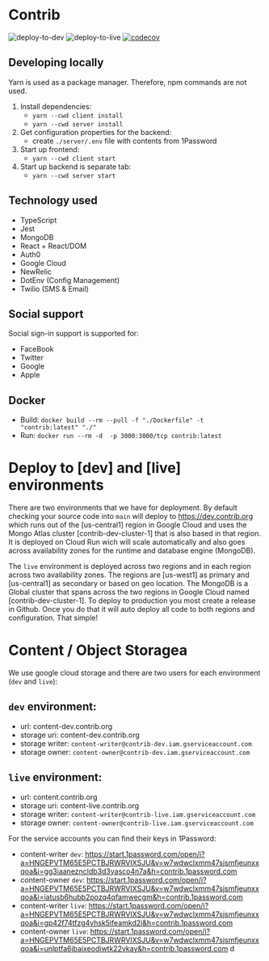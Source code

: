# Contrib

![deploy-to-dev](https://github.com/contriborg/contrib-app/workflows/deploy-to-dev/badge.svg)
![deploy-to-live](https://github.com/contriborg/contrib-app/workflows/deploy-to-live/badge.svg)
[![codecov](https://codecov.io/gh/contriborg/contrib-app/branch/main/graph/badge.svg?token=2LIYGRVN4F)](https://codecov.io/gh/contriborg/contrib-app)

## Developing locally

Yarn is used as a package manager. Therefore, npm commands are not used.

1. Install dependencies:
   - `yarn --cwd client install`
   - `yarn --cwd server install`
2. Get configuration properties for the backend:
   - create `./server/.env` file with contents from 1Password
3. Start up frontend:
   - `yarn --cwd client start`
4. Start up backend is separate tab:
   - `yarn --cwd server start`



## Technology used

* TypeScript
* Jest
* MongoDB
* React + React/DOM
* Auth0
* Google Cloud
* NewRelic
* DotEnv (Config Management)
* Twilio (SMS & Email)

## Social support

Social sign-in support is supported for:

* FaceBook
* Twitter
* Google
* Apple

## Docker

* Build: `docker build --rm --pull -f "./Dockerfile" -t "contrib:latest" "./"`
* Run: `docker run --rm -d  -p 3000:3000/tcp contrib:latest`

# Deploy to [dev] and [live] environments

There are two environments that we have for deployment. By default checking your source code into `main` will deploy to https://dev.contrib.org which runs out of the [us-central1] region in Google Cloud and uses the Mongo Atlas cluster [contrib-dev-cluster-1] that is also based in that region. It is deployed on Cloud Run wich will scale automatically and also goes across availability zones for the runtime and database engine (MongoDB). 

The `live` environment is deployed across two regions and in each region across two availability zones. The regions are [us-west1] as primary and [us-central1] as secondary or based on geo location. The MongoDB is a Global cluster that spans across the two regions in Google Cloud named [contrib-dev-cluster-1]. To deploy to production you most create a release in Github. Once you do that it will auto deploy all code to both regions and configuration. That simple!

# Content / Object Storagea

We use google cloud storage and there are two users for each environment (`dev` and `live`):

## `dev` environment:
* url: content-dev.contrib.org
* storage uri: content-dev.contrib.org
* storage writer: `content-writer@contrib-dev.iam.gserviceaccount.com`
* storage owner: `content-owner@contrib-dev.iam.gserviceaccount.com`

## `live` environment:
* url: content.contrib.org
* storage uri: content-live.contrib.org
* storage writer: `content-writer@contrib-live.iam.gserviceaccount.com`
* storage owner: `content-owner@contrib-live.iam.gserviceaccount.com`

For the service accounts you can find their keys in 1Password: 
* content-writer `dev`: https://start.1password.com/open/i?a=HNGEPVTM65E5PCTBJRWRVIXSJU&v=w7wdwclxmm47sjsmfjeunxxqoa&i=gg3iaanezncldb3d3yasco4n7a&h=contrib.1password.com
* content-owner `dev`: https://start.1password.com/open/i?a=HNGEPVTM65E5PCTBJRWRVIXSJU&v=w7wdwclxmm47sjsmfjeunxxqoa&i=iatusb6hubb2pozq4qfamwecgm&h=contrib.1password.com
* content-writer `live`: https://start.1password.com/open/i?a=HNGEPVTM65E5PCTBJRWRVIXSJU&v=w7wdwclxmm47sjsmfjeunxxqoa&i=gp42f74tfzg4vhsk5ifeamkd2i&h=contrib.1password.com 
* content-owner `live`: https://start.1password.com/open/i?a=HNGEPVTM65E5PCTBJRWRVIXSJU&v=w7wdwclxmm47sjsmfjeunxxqoa&i=unlptfa6jbaixeodiwtk22vkay&h=contrib.1password.com
d 



